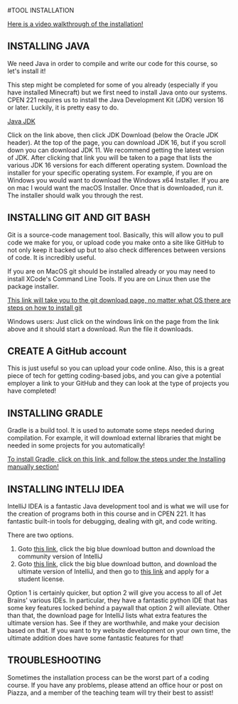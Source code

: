 #TOOL INSTALLATION

[Here is a video walkthrough of the installation!](https://www.youtube.com/watch?v=TaEfkkCy8xc)

## INSTALLING JAVA

We need Java in order to compile and write our code for this course, so let's install it!

This step might be completed for some of you already (especially if you have installed Minecraft) but we first need to install Java onto our systems. CPEN 221 requires us to install the Java Development Kit (JDK) version 16 or later. Luckily, it is pretty easy to do.

[Java JDK](https://www.oracle.com/java/technologies/javase-downloads.html#JDK14)

Click on the link above, then click JDK Download (below the Oracle JDK header). At the top of the page, you can download JDK 16, but if you scroll down you can download JDK 11. We recommend getting the latest version of JDK.
After clicking that link you will be taken to a page that lists the various JDK 16 versions for each different operating system. Download the installer for your specific operating system. For example, if you are on Windows you would want to download the Windows x64 Installer. If you are on mac I would want the macOS Installer. Once that is downloaded, run it. The installer should walk you through the rest.

## INSTALLING GIT AND GIT BASH

Git is a source-code management tool. Basically, this will allow you to pull code we make for you, or upload code you make onto a site like GitHub to not only keep it backed up but to also check differences between versions of code. It is incredibly useful.

If you are on MacOS git should be installed already or you may need to install XCode's Command Line Tools. If you are on Linux then use the package installer.

[This link will take you to the git download page, no matter what OS there are steps on how to install git](https://git-scm.com/downloads)

Windows users: Just click on the windows link on the page from the link above and it should start a download. Run the file it downloads.

## CREATE A GitHub account

This is just useful so you can upload your code online. Also, this is a great piece of tech for getting coding-based jobs, and you can give a potential employer a link to your GitHub and they can look at the type of projects you have completed!

## INSTALLING GRADLE

Gradle is a build tool. It is used to automate some steps needed during compilation. For example, it will download external libraries that might be needed in some projects for you automatically!

[To install Gradle, click on this link, and follow the steps under the Installing manually section!](https://gradle.org/install/)

## INSTALLING INTELIJ IDEA

IntelliJ IDEA is a fantastic Java development tool and is what we will use for the creation of programs both in this course and in CPEN 221. It has fantastic built-in tools for debugging, dealing with git, and code writing. 

There are two options.

1. Goto [this link](https://www.jetbrains.com/idea/), click the big blue download button and download the community version of IntelliJ
2. Goto [this link](https://www.jetbrains.com/idea/), click the big blue download button, and download the ultimate version of IntelliJ, and then go to [this link](https://www.jetbrains.com/community/education/#students) and apply for a student license.

Option 1 is certainly quicker, but option 2 will give you access to all of Jet Brains' various IDEs. In particular, they have a fantastic python IDE that has some key features locked behind a paywall that option 2 will alleviate. Other than that, the download page for IntelliJ lists what extra features the ultimate version has. See if they are worthwhile, and make your decision based on that. If you want to try website development on your own time, the ultimate addition does have some fantastic features for that!

## TROUBLESHOOTING

Sometimes the installation process can be the worst part of a coding course. If you have any problems, please attend an office hour or post on Piazza, and a member of the teaching team will try their best to assist!

